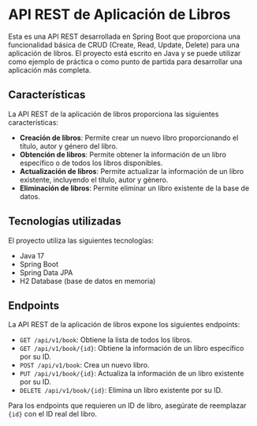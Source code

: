# API REST de Aplicación de Libros

Esta es una API REST desarrollada en Spring Boot que proporciona una funcionalidad básica de CRUD (Create, Read, Update, Delete) para una aplicación de libros. El proyecto está escrito en Java y se puede utilizar como ejemplo de práctica o como punto de partida para desarrollar una aplicación más completa.

## Características

La API REST de la aplicación de libros proporciona las siguientes características:

- **Creación de libros**: Permite crear un nuevo libro proporcionando el título, autor y género del libro.
- **Obtención de libros**: Permite obtener la información de un libro específico o de todos los libros disponibles.
- **Actualización de libros**: Permite actualizar la información de un libro existente, incluyendo el título, autor y género.
- **Eliminación de libros**: Permite eliminar un libro existente de la base de datos.

## Tecnologías utilizadas

El proyecto utiliza las siguientes tecnologías:

- Java 17
- Spring Boot
- Spring Data JPA
- H2 Database (base de datos en memoria)

## Endpoints

La API REST de la aplicación de libros expone los siguientes endpoints:

- `GET /api/v1/book`: Obtiene la lista de todos los libros.
- `GET /api/v1/book/{id}`: Obtiene la información de un libro específico por su ID.
- `POST /api/v1/book`: Crea un nuevo libro.
- `PUT /api/v1/book/{id}`: Actualiza la información de un libro existente por su ID.
- `DELETE /api/v1/book/{id}`: Elimina un libro existente por su ID.

Para los endpoints que requieren un ID de libro, asegúrate de reemplazar `{id}` con el ID real del libro.
